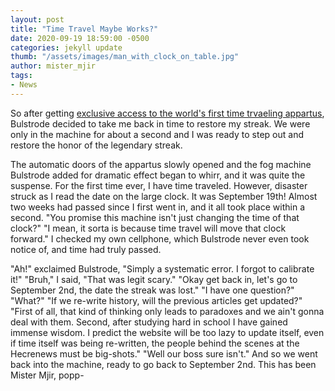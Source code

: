 ```yaml
---
layout: post
title: "Time Travel Maybe Works?"
date: 2020-09-19 18:59:00 -0500
categories: jekyll update
thumb: "/assets/images/man_with_clock_on_table.jpg"
author: mister_mjir
tags:
- News
---
```


So after getting
[exclusive access to the world's first time trvaeling appartus](https://hecrenews.github.io/jekyll/update/2020/09/06/adalbert-bulstrode-invents-time-travel.html),
Bulstrode decided to take me back in time to restore my streak. We were only in the machine for about a second and I was ready to step out and restore the honor
of the legendary streak.

The automatic doors of the appartus slowly opened and the fog machine Bulstrode added for dramatic effect began to whirr, and it was quite the suspense. For the
first time ever, I have time traveled. However, disaster struck as I read the date on the large clock. It was September 19th! Almost two weeks had passed since
I first went in, and it all took place within a second. "You promise this machine isn't just changing the time of that clock?" "I mean, it sorta is because time
travel will move that clock forward." I checked my own cellphone, which Bulstrode never even took notice of, and time had truly passed.

"Ah!" exclaimed Bulstrode, "Simply a systematic error. I forgot to calibrate it!" "Bruh," I said, "That was legit scary." "Okay get back in, let's go to September 2nd,
the date the streak was lost." "I have one question?" "What?" "If we re-write history, will the previous articles get updated?" "First of all, that kind of thinking
only leads to paradoxes and we ain't gonna deal with them. Second, after studying hard in school I have gained immense wisdom. I predict the website will be too lazy
to update itself, even if time itself was being re-written, the people behind the scenes at the Hecrenews must be big-shots." "Well our boss sure isn't." And
so we went back into the machine, ready to go back to September 2nd. This has been Mister Mjir, popp-
